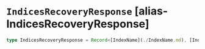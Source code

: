 # `IndicesRecoveryResponse` [alias-IndicesRecoveryResponse]
```typescript
type IndicesRecoveryResponse = Record<[IndexName](./IndexName.md), [IndicesRecoveryRecoveryStatus](./IndicesRecoveryRecoveryStatus.md)>;
```
